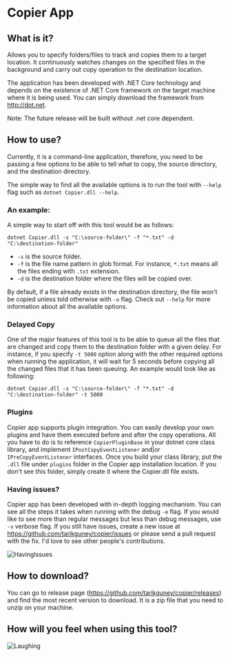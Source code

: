 # Copier App

## What is it?
Allows you to specify folders/files to track and copies them to a target location. It continuously watches changes on the specified files in the background and carry out copy operation to the destination location.

The application has been developed with .NET Core technology and depends on the existence of .NET Core framework on the target machine where it is being used. You can simply download the framework from http://dot.net.

Note: The future release will be built without .net core dependent.

## How to use?

Currently, it is a command-line application, therefore, you need to be passing a few options to be able to tell what to copy, the source directory, and the destination directory.

The simple way to find all the available options is to run the tool with `--help` flag such as `dotnet Copier.dll --help`.

### An example:
A simple way to start off with this tool would be as follows:

```
dotnet Copier.dll -s "C:\source-folder\" -f "*.txt" -d "C:\destination-folder"
```

- `-s` is the source folder.
- `-f` is the file name pattern in glob format. For instance, `*.txt` means all the files ending with `.txt` extension. 
- `-d` is the destination folder where the files will be copied over.

By default, if a file already exists in the destination directory, the file won't be copied unless told otherwise with `-o` flag. Check out `--help` for more information about all the available options.

### Delayed Copy
One of the major features of this tool is to be able to queue all the files that are changed and copy them to the destination folder with a given delay. For instance, if you specify `-t 5000` option along with the other required options when running the application, it will wait for 5 seconds before copying all the changed files that it has been queuing. An example would look like as following:

```
dotnet Copier.dll -s "C:\source-folder\" -f "*.txt" -d "C:\destination-folder" -t 5000
```

### Plugins

Copier app supports plugin integration. You can easily develop your own plugins and have them executed before and after the copy operations. All you have to do is to reference `CopierPluginBase` in your dotnet core class library, and implement `IPostCopyEventListener` and|or `IPreCopyEventListener` interfaces. Once you build your class library, put the `.dll` file under `plugins` folder in the Copier app installation location. If you don't see this folder, simply create it where the Copier.dll file exists.

### Having issues?

Copier app has been developed with in-depth logging mechanism. You can see all the steps it takes when running with the debug `-e` flag. If you would like to see more than regular messages but less than debug messages, use `-v` verbose flag. If you still have issues, create a new issue at https://github.com/tarikguney/copier/issues or please send a pull request with the fix. I'd love to see other people's contributions.


![HavingIssues](https://media.giphy.com/media/13HgwGsXF0aiGY/giphy.gif)

## How to download?

You can go to release page (https://github.com/tarikguney/copier/releases) and find the most recent version to download. It is a zip file that you need to unzip on your machine. 

## How will you feel when using this tool?

![Laughing](https://media.giphy.com/media/l1IYbqyLSloejiLok/giphy.gif)